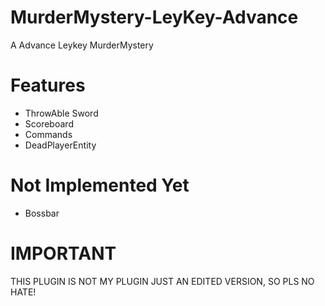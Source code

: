 # MurderMystery-LeyKey-Advance
A Advance Leykey MurderMystery
# Features
- ThrowAble Sword
- Scoreboard
- Commands
- DeadPlayerEntity
# Not Implemented Yet
- Bossbar
# IMPORTANT
THIS PLUGIN IS NOT MY PLUGIN JUST AN EDITED VERSION,
SO PLS NO HATE!
